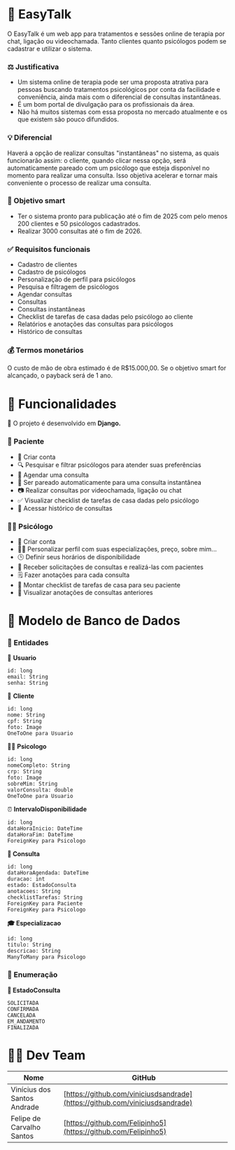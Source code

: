 # 🧠 EasyTalk

O EasyTalk é um web app para tratamentos e sessões online de terapia por chat, ligação ou videochamada. Tanto clientes quanto psicólogos podem se cadastrar e utilizar o sistema.

### ⚖️ Justificativa
- Um sistema online de terapia pode ser uma proposta atrativa para pessoas buscando tratamentos psicológicos por conta da facilidade e conveniência, ainda mais com o diferencial de consultas instantâneas.
- É um bom portal de divulgação para os profissionais da área.
- Não há muitos sistemas com essa proposta no mercado atualmente e os que existem são pouco difundidos.

### 💡 **Diferencial**
Haverá a opção de realizar consultas "instantâneas" no sistema, as quais funcionarão assim: o cliente, quando clicar nessa opção, será automaticamente pareado com um psicólogo que esteja disponível no momento para realizar uma consulta. Isso objetiva acelerar e tornar mais conveniente o processo de realizar uma consulta.

### 🎯 Objetivo smart
- Ter o sistema pronto para publicação até o fim de 2025 com pelo menos 200 clientes e 50 psicólogos cadastrados.
- Realizar 3000 consultas até o fim de 2026.

### ✅ Requisitos funcionais
- Cadastro de clientes
- Cadastro de psicólogos
- Personalização de perfil para psicólogos
- Pesquisa e filtragem de psicólogos
- Agendar consultas
- Consultas
- Consultas instantâneas
- Checklist de tarefas de casa dadas pelo psicólogo ao cliente
- Relatórios e anotações das consultas para psicólogos
- Histórico de consultas

### 💰 Termos monetários
O custo de mão de obra estimado é de R$15.000,00.
Se o objetivo smart for alcançado, o payback será de 1 ano.


# 🚀 Funcionalidades

🐍 O projeto é desenvolvido em **Django.**

### 👤 Paciente
- 📝 Criar conta
- 🔍 Pesquisar e filtrar psicólogos para atender suas preferências
- 📅 Agendar uma consulta
- 🎯 Ser pareado automaticamente para uma consulta instantânea
- 📷 Realizar consultas por videochamada, ligação ou chat
- ✅ Visualizar checklist de tarefas de casa dadas pelo psicólogo
- 📖 Acessar histórico de consultas

### 👨‍⚕️ Psicólogo
- 📝 Criar conta
- 🧑‍🎨 Personalizar perfil com suas especializações, preço, sobre mim...
- 🕒 Definir seus horários de disponibilidade
- 💬 Receber solicitações de consultas e realizá-las com pacientes
- 🗒️ Fazer anotações para cada consulta
- 🧾 Montar checklist de tarefas de casa para seu paciente
- 🔎 Visualizar anotações de consultas anteriores


# 🧩 Modelo de Banco de Dados

### 🧾 Entidades

📌 **Usuario**
```
id: long
email: String
senha: String
```

👤 **Cliente**
```
id: long
nome: String
cpf: String
foto: Image
OneToOne para Usuario
```

👨‍⚕️ **Psicologo**
```
id: long
nomeCompleto: String
crp: String
foto: Image
sobreMim: String
valorConsulta: double
OneToOne para Usuario
```

⏰ **IntervaloDisponibilidade**
```
id: long
dataHoraInicio: DateTime
dataHoraFim: DateTime
ForeignKey para Psicologo
```

**📅 Consulta**
```
id: long
dataHoraAgendada: DateTime
duracao: int
estado: EstadoConsulta
anotacoes: String
checklistTarefas: String
ForeignKey para Paciente
ForeignKey para Psicologo
```

**🎓 Especializacao**
```
id: long
titulo: String
descricao: String
ManyToMany para Psicologo
```

### 🔢 Enumeração

**📅 EstadoConsulta**
```
SOLICITADA
CONFIRMADA
CANCELADA
EM_ANDAMENTO
FINALIZADA
```

# 👨‍💻 Dev Team
| Nome | GitHub |
| --- | --- |
| Vinícius dos Santos Andrade | [https://github.com/viniciusdsandrade](https://github.com/viniciusdsandrade) |
| Felipe de Carvalho Santos | [https://github.com/Felipinho5](https://github.com/Felipinho5) |
